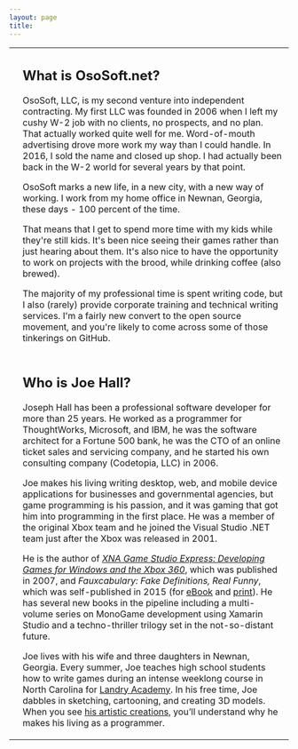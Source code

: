```yaml
---
layout: page
title: 
---
```



<table>
<tr style="vertical-align:top;"><td><img alt="" src="{{ site.baseurl }}/images/oso-joe.png"></td>

<td><h2>What is OsoSoft.net?</h2>

<p>OsoSoft, LLC, is my second venture into independent contracting. My first LLC was founded in 2006 when I left my cushy W-2 job with no clients, no prospects, and no plan. That actually worked quite well for me. Word-of-mouth advertising drove more work my way than I could handle. In 2016, I sold the name and closed up shop. I had actually been back in the W-2 world for several years by that point.</p>

<p>OsoSoft marks a new life, in a new city, with a new way of working. I work from my home office in Newnan, Georgia, these days - 100 percent of the time.</p>

<p>That means that I get to spend more time with my kids while they're still kids. It's been nice seeing their games rather than just hearing about them. It's also nice to have the opportunity to work on projects with the brood, while drinking coffee (also brewed).</p>

<p>The majority of my professional time is spent writing code, but I also (rarely) provide corporate training and technical writing services. I'm a fairly new convert to the open source movement, and you're likely to come across some of those tinkerings on GitHub.</p>

</td></tr>


<tr style="vertical-align:top;"><td><img alt="" src="{{ site.baseurl }}/images/super-joe.png"></td>

<td><h2>Who is Joe Hall?</h2>

<p>Joseph Hall has been a professional software developer for more than 25 years. He worked as a programmer for ThoughtWorks, Microsoft, and IBM, he was the software architect for a Fortune 500 bank, he was the CTO of an online ticket sales and servicing company, and he started his own consulting company (Codetopia, LLC) in 2006.</p>

<p>Joe makes his living writing desktop, web, and mobile device applications for businesses and governmental agencies, but game programming is his passion, and it was gaming that got him into programming in the first place. He was a member of the original Xbox team and he joined the Visual Studio .NET team just after the Xbox was released in 2001.</p>

<p>He is the author of <i><a href="http://amzn.to/1JuxvD8">XNA Game Studio Express: Developing Games for Windows and the Xbox 360</a></i>, which was published in 2007, and <i>Fauxcabulary: Fake Definitions, Real Funny</i>, which was self-published in 2015 (for <a href="https://leanpub.com/fauxcabulary">eBook</a> and <a href="http://www.lulu.com/shop/joseph-hall/fauxcabulary/paperback/product-22179468.html">print</a>). He has several new books in the pipeline including a multi-volume series on MonoGame development using Xamarin Studio and a techno-thriller trilogy set in the not-so-distant future.</p>

<p>Joe lives with his wife and three daughters in Newnan, Georgia. Every summer, Joe teaches high school students how to write games during an intense weeklong course in North Carolina for <a href="http://landryacademy.com/families1/camps/">Landry Academy</a>. In his free time, Joe dabbles in sketching, cartooning, and creating 3D models. When you see <a href="http://groundh0g.deviantart.com/">his artistic creations</a>, you’ll understand why he makes his living as a programmer.</p>

</td></tr>
</table>
